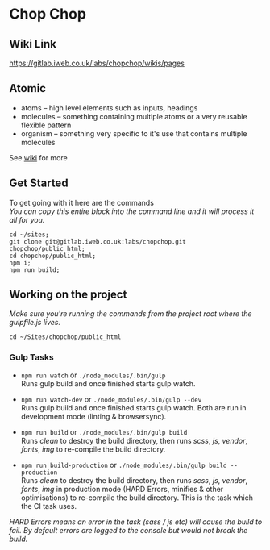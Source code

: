 # Chop Chop

## Wiki Link
https://gitlab.iweb.co.uk/labs/chopchop/wikis/pages


## Atomic
- atoms – high level elements such as inputs, headings
- molecules – something containing multiple atoms or a very reusable flexible pattern
- organism – something very specific to it's use that contains multiple molecules

See [wiki](https://gitlab.iweb.co.uk/labs/chopchop/wikis/best-practices) for more

## Get Started

To get going with it here are the commands  
_You can copy this entire block into the command line and it will process it all for you._
```
cd ~/sites;
git clone git@gitlab.iweb.co.uk:labs/chopchop.git chopchop/public_html;
cd chopchop/public_html;
npm i;
npm run build;
```

## Working on the project

_Make sure you're running the commands from the project root where the gulpfile.js lives._  

```
cd ~/Sites/chopchop/public_html
```

### Gulp Tasks

- `npm run watch` or `./node_modules/.bin/gulp`  
Runs gulp build and once finished starts gulp watch.

- `npm run watch-dev` or `./node_modules/.bin/gulp --dev`  
Runs gulp build and once finished starts gulp watch. Both are run in development mode (linting & browsersync).

- `npm run build` or `./node_modules/.bin/gulp build`  
Runs _clean_ to destroy the build directory, then runs _scss_, _js_, _vendor_, _fonts_, _img_ to re-compile the build directory.

- `npm run build-production` or `./node_modules/.bin/gulp build --production`  
Runs _clean_ to destroy the build directory, then runs _scss_, _js_, _vendor_, _fonts_, _img_ in production mode (HARD Errors, minifies & other optimisations) to re-compile the build directory. This is the task which the CI task uses.

_HARD Errors means an error in the task (sass / js etc) will cause the build to fail. By default errors are logged to the console but would not break the build._
